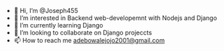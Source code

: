 - 👋 Hi, I’m @Joseph455
- 👀 I’m interested in Backend web-developemnt with Nodejs and Django
- 🌱 I’m currently learning Django 
- 💞️ I’m looking to collaborate on Django projeccts
- 📫 How to reach me adebowalejojo2001@gmail.com

<!---
Joseph455/Joseph455 is a ✨ special ✨ repository because its `README.md` (this file) appears on your GitHub profile.
You can click the Preview link to take a look at your changes.
--->
